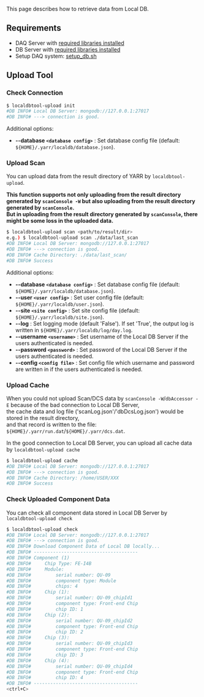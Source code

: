This page describes how to retrieve data from Local DB.

## Requirements

- DAQ Server with [required libraries installed](https://github.com/jlab-hep/Yarr/wiki/Installation)
- DB Server with [required libraries installed](https://github.com/jlab-hep/Yarr/wiki/Installation)
- Setup DAQ system: [setup_db.sh](https://github.com/jlab-hep/Yarr/wiki/Setup-DAQ-Server)

## Upload Tool

### Check Connection

   ```bash
   $ localdbtool-upload init
   #DB INFO# Local DB Server: mongodb://127.0.0.1:27017
   #DB INFO# ---> connection is good.
   ```
   Additional options:
   - **--database ``<database config>``** : Set database config file (default: `${HOME}/.yarr/localdb/database.json`).
 
### Upload Scan 

   You can upload data from the result directory of YARR by `localdbtool-upload`.
   
   **This function supports not only uploading from the result directory generated by `scanConsole -W` but also uploading from the result directory generated by `scanConsole`.**<br>
   **But in uploading from the result directory generated by `scanConsole`, there might be some loss in the uploaded data.**

   ```bash
   $ localdbtool-upload scan <path/to/result/dir>
   e.g.) $ localdbtool-upload scan ./data/last_scan
   #DB INFO# Local DB Server: mongodb://127.0.0.1:27017
   #DB INFO# ---> connection is good.
   #DB INFO# Cache Directory: ./data/last_scan/
   #DB INFO# Success
   ```
   Additional options:
   - **--database ``<database config>``** : Set database config file (default: `${HOME}/.yarr/localdb/database.json`).
   - **--user ``<user config>``** : Set user config file (default: `${HOME}/.yarr/localdb/user.json`).
   - **--site ``<site config>``** : Set site config file (default: `${HOME}/.yarr/localdb/site.json`).
   - **--log** : Set logging mode (default 'False'). If set 'True', the output log is written in `${HOME}/.yarr/localdb/log/day.log`.
   - **--username ``<username>``** : Set username of the Local DB Server if the users authenticated is needed.
   - **--password ``<password>``** : Set password of the Local DB Server if the users authenticated is needed.
   - **--config ``<config file>``** : Set config file which username and password are written in if the users authenticated is needed.

### Upload Cache

   When you could not upload Scan/DCS data by `scanConsole -W`/`dbAccessor -E` because of the bad connection to Local DB Server,<br>
   the cache data and log file ('scanLog.json'/'dbDcsLog.json') would be stored in the result directory, <br>
   and that record is written to the file: `${HOME}/.yarr/run.dat`/`${HOME}/.yarr/dcs.dat`. 

   In the good connection to Local DB Server, you can upload all cache data by `localdbtool-upload cache`

   ```bash
   $ localdbtool-upload cache
   #DB INFO# Local DB Server: mongodb://127.0.0.1:27017
   #DB INFO# ---> connection is good.
   #DB INFO# Cache Directory: /home/USER/XXX
   #DB INFO# Success
   ```
   
### Check Uploaded Component Data

   You can check all component data stored in Local DB Server by `localdbtool-upload check`

   ```bash
   $ localdbtool-upload check
   #DB INFO# Local DB Server: mongodb://127.0.0.1:27017
   #DB INFO# ---> connection is good.
   #DB INFO# Download Component Data of Local DB locally...
   #DB INFO# --------------------------------------
   #DB INFO# Component (1)
   #DB INFO#     Chip Type: FE-I4B
   #DB INFO#     Module:
   #DB INFO#         serial number: QU-09
   #DB INFO#         component type: Module
   #DB INFO#         chips: 4
   #DB INFO#     Chip (1):
   #DB INFO#         serial number: QU-09_chipId1
   #DB INFO#         component type: Front-end Chip
   #DB INFO#         chip ID: 1
   #DB INFO#     Chip (2):
   #DB INFO#         serial number: QU-09_chipId2
   #DB INFO#         component type: Front-end Chip
   #DB INFO#         chip ID: 2
   #DB INFO#     Chip (3):
   #DB INFO#         serial number: QU-09_chipId3
   #DB INFO#         component type: Front-end Chip
   #DB INFO#         chip ID: 3
   #DB INFO#     Chip (4):
   #DB INFO#         serial number: QU-09_chipId4
   #DB INFO#         component type: Front-end Chip
   #DB INFO#         chip ID: 4
   #DB INFO# --------------------------------------
   <ctrl+C>
   ```
